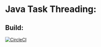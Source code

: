 # Java Task Threading:

## Build:
[![CircleCI](https://circleci.com/gh/deinok/java-task-threading.svg?style=svg)](https://circleci.com/gh/deinok/java-task-threading)
